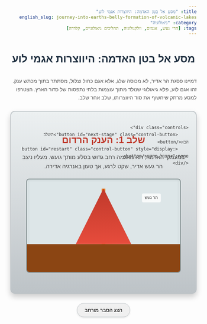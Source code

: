```yaml
---
title: "מסע אל בטן האדמה: היווצרות אגמי לוע"
english_slug: journey-into-earths-belly-formation-of-volcanic-lakes
category: "גיאולוגיה"
tags: [הרי געש, אגמים, וולקנולוגיה, תהליכים גיאולוגיים, קלדרה]
---
```

<h1>מסע אל בטן האדמה: היווצרות אגמי לוע</h1>

<p>דמיינו פסגת הר אדיר, לא מכוסה שלג, אלא אגם כחול וצלול, מסתתר בתוך מכתש ענק. זהו אגם לוע, פלא גיאולוגי שנולד מתוך עוצמות בלתי נתפסות של כדור הארץ. הצטרפו למסע מרתק שיחשוף את סוד היווצרותו, שלב אחר שלב.</p>

<div class="simulation-container">
    <div id="stage1" class="simulation-stage active">
        <h2>שלב 1: הענק הרדום</h2>
        <p>במעמקי האדמה, תא מאגמה רחב גדוש בסלע מותך גועש. מעליו ניצב הר געש אדיר, שקט לרגע, אך טעון באנרגיה אדירה.</p>
        <div class="stage-visual visual-stage-1">
            <div class="volcano-shape"></div>
            <div class="magma-chamber full"></div>
            <div class="magma-vent"></div>
            <div class="earth-crust"></div>
            <div class="label chamber-label">תא מאגמה</div>
            <div class="label volcano-label">הר געש</div>
        </div>
    </div>
    <div id="stage2" class="simulation-stage">
        <h2>שלב 2: זעם האדמה</h2>
        <p>לחץ גזים עולה! התפרצות וולקנית אדירה פורצת החוצה בעוצמה הרסנית. עמוד אפר וגזים אדיר מזנק לשמיים, ותא המאגמה מתחיל להתרוקן במהירות.</p>
        <div class="stage-visual visual-stage-2">
             <div class="volcano-shape"></div>
             <div class="eruption-plume"></div>
             <div class="magma-chamber emptying"></div>
             <div class="magma-vent active"></div>
             <div class="earth-crust"></div>
              <div class="label chamber-label">תא מאגמה<br>(מתרוקן)</div>
            <div class="label eruption-label">התפרצות</div>
        </div>
    </div>
    <div id="stage3" class="simulation-stage">
        <h2>שלב 3: הקריסה הגדולה</h2>
        <p>לאחר שהתא התרוקן חלקית, אין יותר תמיכה למבנה ההר העליון. פסגת ההר קורסת פנימה בקול שרעף אדיר, ויוצרת שקע ענק דמוי קערה – קלדרה!</p>
        <div class="stage-visual visual-stage-3">
             <div class="volcano-shape collapsing"></div>
             <div class="caldera-shape"></div>
             <div class="magma-chamber collapsed"></div>
              <div class="magma-vent"></div>
             <div class="earth-crust"></div>
              <div class="label caldera-label">קלדרה</div>
             <div class="label collapse-label">קריסה פנימה</div>
        </div>
    </div>
    <div id="stage4" class="simulation-stage">
        <h2>שלב 4: חיים חדשים</h2>
        <p>עם שוך הסערה, הקלדרה הופכת למלכודת מים טבעית. גשמים ונגר ממלאים אותה לאט לאט. במקום שבו שאגה אש, נוצר כעת אגם שליו ומרהיב.</p>
        <div class="stage-visual visual-stage-4">
             <div class="caldera-shape filled"></div>
             <div class="crater-lake"></div>
              <div class="magma-chamber collapsed"></div>
               <div class="magma-vent"></div>
             <div class="earth-crust"></div>
             <div class="label lake-label">אגם לוע</div>
             <div class="label caldera-label">קלדרה מלאה</div>
        </div>
    </div>

    <div class="controls">
        <button id="next-stage" class="control-button">השלב הבא</button>
        <button id="restart" class="control-button" style="display: none;">התחל מחדש</button>
    </div>
</div>

<button id="toggle-explanation" class="toggle-button">הצג הסבר מורחב</button>

<div id="explanation" class="explanation-section" style="display: none;">
    <h2>הסבר מעמיק: כיצד נולדים אגמי הקלדרה</h2>
    <p>אגמי לוע (או אגמי קלדרה) אינם רק נופים מרהיבים, אלא עדות לתהליכים גיאולוגיים אדירים. הבנת היווצרותם חושפת את הדינמיקה האדירה של כדור הארץ.</p>

    <h3>מבנה בסיסי של הר געש</h3>
    <p>דמיינו הר געש כמערכת מורכבת: <strong>תא מאגמה</strong> עמוק מתחת לפני השטח, מלא בסלע מותך בטמפרטורות קיצוניות; <strong>צינור הזנה</strong> המהווה ערוץ עלייה למאגמה; ו<strong>לוע</strong> בראש ההר, שדרכו פורצות הלבה, האפר והגזים.</p>

    <h3>התפרצות על-עוצמתית: הדק שמרעיד עולם</h3>
    <p>לא כל התפרצות יוצרת אגם לוע. התהליך דורש התפרצות <strong>פליניאנית</strong> או <strong>סופר-וולקנית</strong> – אירוע נדיר ואלים במיוחד. בהתפרצות כזו, לחץ הגזים העצום דוחף כמויות אדירות של אפר געשי (טפרה), סלעים וגזים לגובה עשרות קילומטרים. פליטה מסיבית זו מרוקנת באופן דרמטי את תא המאגמה התת-קרקעי.</p>

    <h3>הקריסה: כשפסגת ההר שוקעת</h3>
    <p>כשתא המאגמה מתרוקן, נוצר מתחת להר חלל עצום. משקל מבנה ההר העליון, שאיבד את התמיכה מתחתיו, הופך למכריע. ההר אינו יכול לעמוד עוד, ופסגתו (כולל הלוע המקורי) קורסת פנימה לתוך החלל הריק. קריסה זו יוצרת שקע מעגלי עצום, שקוטרו יכול לנוע מכמה קילומטרים ועד למעלה ממאה קילומטרים – זוהי ה<strong>קלדרה</strong>.</p>

    <h3>היווצרות האגם: מחורבות לחיים</h3>
    <p>לאחר שהאבק שוקע והפעילות האלימה נפסקת, הקלדרה הענקית והעמוקה מהווה אגן ניקוז טבעי מושלם. גשמים כבדים, נגר עילי מהסביבה, ולעיתים גם מי תהום, מתחילים להתאסף בשקע. במשך שנים, עשורים, ולעיתים מאות שנים, השקע מתמלא במים צלולים, ויוצר אגם עמוק ושליו בלב הנוף ההררי.</p>

    <h3>מאפיינים ומסתורין</h3>
    <p>אגמי לוע הם לרוב עמוקים במיוחד ומימיהם צלולים להפליא בשל מיעוט משקעים וזיהום. חלקם עדיין פעילים גיאותרמית עם מעיינות חמים תת-מימיים. סיפורים כמו אגם ניוס בקמרון, שצבר גזים רעילים שהשתחררו באסון, מזכירים לנו שהכוחות שבראו אותם עדיין אורבים מתחת לפני השטח.</p>

    <h3>אגמי לוע מפורסמים בעולם</h3>
    <p>אגם קרייטר (אורגון, ארה"ב), אגם טאופו (ניו זילנד), אגם טובה (אינדונזיה) – שהיה בעבר סופר-וולקנו אדיר – ואגם קורילסקוי (רוסיה) הם רק כמה דוגמאות לנופים עוצרי הנשימה הללו, עדות חיה לכוחה הבלתי נתפס של האדמה.</p>
</div>

<style>
    /* כללי - טיפוגרפיה, צבעים בסיסיים */
    body {
        font-family: 'Arial', sans-serif;
        line-height: 1.6;
        color: #333;
        direction: rtl; /* עברית */
        text-align: right; /* עברית */
    }

    h1, h2, h3 {
        color: #2c3e50; /* צבע כהה לכותרות */
    }

    h1 {
        text-align: center;
        color: #1a2b3c;
        margin-bottom: 25px;
    }

    p {
        margin-bottom: 15px;
        color: #555;
    }

    /* מיכל הסימולציה - הלב של החוויה */
    .simulation-container {
        border: 2px solid #bdc3c7; /* מסגרת עדינה */
        padding: 20px;
        margin: 25px auto; /* מרכז את המיכל */
        max-width: 700px; /* רוחב מקסימלי */
        border-radius: 12px;
        background: linear-gradient(to bottom, #ecf0f1, #bdc3c7); /* רקע הדרגתי עדין */
        position: relative;
        overflow: hidden; /* חיוני לאנימציות */
        min-height: 450px; /* גובה מינימלי למקום לויזואליות */
        display: flex;
        flex-direction: column;
        justify-content: space-between; /* מקם את התוכן והפקדים */
        align-items: center;
        box-shadow: 0 8px 16px rgba(0, 0, 0, 0.2); /* צל עדין */
    }

    /* שלבי הסימולציה */
    .simulation-stage {
        width: 100%;
        text-align: center;
        position: absolute; /* מאפשר הצבה מדויקת ואנימציה */
        top: 20px; /* מרווח מהקצה העליון */
        left: 0;
        right: 0;
        margin: auto; /* מרכז את השלב */
        opacity: 0; /* התחל כנסתר */
        transform: translateY(20px) scale(0.98); /* התחל מעט למטה וקטן */
        transition: opacity 0.7s ease-out, transform 0.7s ease-out; /* אנימציית מעבר */
        z-index: 1; /* שכבה בסיסית */
        padding: 0 20px;
        box-sizing: border-box;
    }

    .simulation-stage.active {
        opacity: 1; /* הצג */
        transform: translateY(0) scale(1); /* הצג בגודל ומקום רגילים */
        z-index: 2; /* השלב הפעיל יהיה למעלה */
    }

    .simulation-stage h2 {
        color: #c0392b; /* צבע אדום-אדמה לכותרת שלב */
        margin-bottom: 10px;
        font-size: 1.8em;
    }

    .simulation-stage p {
        color: #444;
        margin-bottom: 20px;
        font-size: 1.1em;
    }

    /* איזור הויזואליזציה - תחליף לדיאגרמות */
    .stage-visual {
        width: 90%;
        max-width: 450px; /* גודל מקסימלי לויזואליזציה */
        height: 250px; /* גובה קבוע לויזואליזציה */
        margin: 15px auto;
        background-color: #dde6e8; /* רקע בהיר לאיזור הדיאגרמה */
        border: 2px solid #7f8c8d; /* מסגרת חזקה יותר */
        border-radius: 8px;
        position: relative; /* מאפשר למקם אלמנטים פנימיים */
        overflow: hidden; /* חתוך חלקים חורגים */
        box-shadow: inset 0 0 10px rgba(0,0,0,0.1); /* צל פנימי עדין */
    }

    /* אלמנטים אבסטרקטיים בתוך הויזואליזציה */
    .earth-crust {
        position: absolute;
        bottom: 0;
        left: 0;
        right: 0;
        height: 30%; /* גובה קרום כדור הארץ */
        background-color: #8b4513; /* צבע אדמה */
        z-index: 5;
    }

    .volcano-shape {
        position: absolute;
        bottom: 30%; /* מעל קרום הארץ */
        left: 50%;
        transform: translateX(-50%);
        width: 150px;
        height: 150px;
        background: linear-gradient(to top, #e74c3c, #c0392b); /* צבעי הר געש */
        clip-path: polygon(50% 0%, 0% 100%, 100% 100%); /* צורת משולש */
        z-index: 10;
        transition: all 0.7s ease-in-out;
    }

    .magma-chamber {
        position: absolute;
        bottom: 5%; /* עמוק באדמה */
        left: 50%;
        transform: translateX(-50%);
        width: 100px;
        height: 50px;
        border-radius: 50%; /* צורת עיגול */
        background-color: #e67e22; /* צבע מאגמה */
        box-shadow: 0 0 15px #f39c12; /* זוהר */
        z-index: 4;
        transition: all 0.7s ease-in-out;
    }

    .magma-chamber.full { width: 120px; height: 60px; }
    .magma-chamber.emptying { width: 80px; height: 40px; background-color: #f1c40f; } /* צבע דוהה */
    .magma-chamber.collapsed { width: 150px; height: 20px; background-color: #bdc3c7; border-radius: 5px; bottom: 28%; z-index: 6; box-shadow: none;} /* צורה לאחר קריסה */


    .magma-vent {
        position: absolute;
        bottom: 30%;
        left: 50%;
        transform: translateX(-50%);
        width: 10px;
        height: 150px; /* גובה לוע עד לתא */
        background-color: #e67e22;
        z-index: 7;
        transition: height 0.7s ease-in-out, background-color 0.7s ease-in-out;
    }
    .magma-vent.active {
        background-color: #f39c12; /* זוהר יותר בהתפרצות */
    }


    .eruption-plume {
         position: absolute;
         bottom: 70%; /* מעל ההר */
         left: 50%;
         transform: translateX(-50%);
         width: 100px;
         height: 0; /* יתחיל בגובה 0 */
         background: rgba(127, 140, 141, 0.7); /* צבע אפר אפור שקוף */
         border-radius: 50% 50% 10% 10%; /* צורת ענן */
         z-index: 15;
         transition: height 1.5s ease-out, width 1.5s ease-out;
         box-shadow: 0 0 20px rgba(0,0,0,0.3);
    }
    .visual-stage-2 .eruption-plume {
        height: 150px;
        width: 150px;
    }


    .caldera-shape {
        position: absolute;
        bottom: 30%;
        left: 50%;
        transform: translateX(-50%);
        width: 0; /* יתחיל בגודל 0 */
        height: 0;
        border-radius: 50%; /* צורת קערה */
        background-color: #bdc3c7; /* צבע שקע */
        z-index: 8;
        transition: all 0.7s ease-in-out;
    }
     .visual-stage-3 .volcano-shape.collapsing {
         opacity: 0; /* הר נעלם */
         transform: translate(-50%, 100px) scale(0.5); /* נופל פנימה */
     }
    .visual-stage-3 .caldera-shape {
        width: 180px;
        height: 60px;
        bottom: 28%; /* מיקום הקלדרה */
    }


    .crater-lake {
        position: absolute;
        bottom: 28%;
        left: 50%;
        transform: translateX(-50%);
        width: 180px; /* רוחב האגם */
        height: 0; /* יתחיל מריק */
        background-color: #3498db; /* צבע מים */
        border-radius: 50% / 30px; /* צורה אליפטית */
        z-index: 9;
        transition: height 1.5s ease-out;
    }
     .visual-stage-4 .crater-lake {
        height: 55px; /* גובה מים */
     }
     .visual-stage-4 .caldera-shape.filled {
         background-color: #7f8c8d; /* צבע אפור סלע */
         width: 180px;
         height: 60px;
         bottom: 28%;
     }


     /* תוויות בתוך הויזואליזציה */
     .label {
         position: absolute;
         background-color: rgba(255, 255, 255, 0.8);
         padding: 3px 8px;
         border-radius: 4px;
         font-size: 0.8em;
         color: #333;
         white-space: nowrap;
         opacity: 0; /* מתחיל נסתר */
         transition: opacity 0.5s ease-in-out;
     }

     /* הצגת התוויות בשלבים המתאימים */
     .visual-stage-1 .label { opacity: 1; }
     .visual-stage-2 .label { opacity: 1; }
     .visual-stage-3 .label { opacity: 1; }
     .visual-stage-4 .label { opacity: 1; }


    .chamber-label { bottom: 5%; left: 10%; }
    .volcano-label { bottom: 75%; left: 75%; }
    .eruption-label { top: 5%; left: 10%; color: #c0392b;}
    .collapse-label { bottom: 40%; left: 10%; color: #c0392b;}
    .caldera-label { bottom: 25%; left: 70%; }
    .lake-label { top: 40%; left: 10%; color: #3498db;}


    /* פקדים - כפתורים */
    .controls {
        margin-top: 20px;
        text-align: center;
        position: absolute;
        bottom: 20px; /* מקם בתחתית המיכל */
        width: 100%;
        z-index: 20; /* ודא שהכפתורים מעל הכל */
    }

    .control-button {
        padding: 12px 25px;
        margin: 0 10px;
        cursor: pointer;
        font-size: 1.1em;
        border: none;
        border-radius: 25px; /* כפתורים עגולים יותר */
        background-color: #3498db; /* צבע כחול */
        color: white;
        transition: background-color 0.3s ease, transform 0.1s active;
        box-shadow: 0 4px 8px rgba(0, 0, 0, 0.1);
        font-weight: bold;
    }

    .control-button:hover {
        background-color: #2980b9; /* כחול כהה יותר */
        box-shadow: 0 6px 12px rgba(0, 0, 0, 0.2);
    }

    .control-button:active {
        transform: scale(0.98); /* אפקט לחיצה */
    }

    /* הסבר מורחב */
    .explanation-section {
        border: 1px solid #bdc3c7;
        padding: 20px;
        border-radius: 12px;
        background-color: #ecf0f1;
        margin-top: 30px;
        box-shadow: 0 4px 8px rgba(0, 0, 0, 0.1);
    }

    .explanation-section h2 {
        margin-top: 0;
        color: #34495e; /* צבע כהה יותר לכותרת ההסבר */
        border-bottom: 2px solid #bdc3c7;
        padding-bottom: 10px;
        margin-bottom: 20px;
    }

    .explanation-section h3 {
        margin-top: 20px;
        margin-bottom: 8px;
        color: #7f8c8d; /* צבע אפור עדין יותר */
        font-size: 1.3em;
    }

    .explanation-section p {
        margin-bottom: 15px;
        line-height: 1.7;
    }

    /* כפתור הסבר */
    .toggle-button {
        display: block; /* בלוק למרכוז */
        margin: 20px auto;
        padding: 10px 20px;
        cursor: pointer;
        font-size: 1em;
        border: 1px solid #bdc3c7;
        border-radius: 20px;
        background-color: #f0f0f0;
        transition: background-color 0.3s ease, box-shadow 0.3s ease;
        box-shadow: 0 2px 4px rgba(0, 0, 0, 0.1);
    }

    .toggle-button:hover {
        background-color: #e0e0e0;
        box-shadow: 0 4px 8px rgba(0, 0, 0, 0.15);
    }

    /* רספונסיביות בסיסית */
    @media (max-width: 600px) {
        .simulation-container {
            padding: 10px;
            min-height: 400px;
        }

        .simulation-stage {
             padding: 0 10px;
        }

        .stage-visual {
            width: 95%;
            height: 200px; /* הקטנת גובה הויזואליזציה במובייל */
        }

        .control-button {
            padding: 10px 15px;
            font-size: 1em;
        }

        .explanation-section {
            padding: 15px;
        }
         .simulation-stage h2 {
            font-size: 1.5em;
         }
         .simulation-stage p {
             font-size: 1em;
         }
         .label {
             font-size: 0.7em;
             padding: 2px 5px;
         }
    }
</style>

<script>
    const stages = [
        document.getElementById('stage1'),
        document.getElementById('stage2'),
        document.getElementById('stage3'),
        document.getElementById('stage4')
    ];
    const nextButton = document.getElementById('next-stage');
    const restartButton = document.getElementById('restart');
    const explanationDiv = document.getElementById('explanation');
    const toggleExplanationButton = document.getElementById('toggle-explanation');

    let currentStageIndex = 0;

    function showStage(index) {
        // הסתר את כל השלבים והסר את המחלקה 'active'
        stages.forEach((stage) => {
            stage.classList.remove('active');
            stage.style.display = 'none'; // הסתר לחלוטין כדי למנוע גלילה לא רצויה לפני האנימציה
        });

        // הצג את השלב הנוכחי והוסף את המחלקה 'active'
        const currentStage = stages[index];
        currentStage.style.display = 'block'; // הצג לפני הוספת active לאפשר אנימציית כניסה
         // המתן פרק זמן קצר כדי שהדפדפן יזהה את שינוי התצוגה לפני הפעלת האנימציה
         setTimeout(() => {
             currentStage.classList.add('active');
         }, 10); // השהיה קצרה מאוד

        // עדכן כפתורים
        if (index >= stages.length - 1) {
            nextButton.style.display = 'none';
            restartButton.style.display = 'inline-block';
        } else {
            nextButton.style.display = 'inline-block';
            restartButton.style.display = 'none';
        }
         // גלול בעדינות לראש מיכל הסימולציה
         currentStage.parentElement.scrollIntoView({ behavior: 'smooth', block: 'start' });
    }

    nextButton.addEventListener('click', () => {
        if (currentStageIndex < stages.length - 1) {
            currentStageIndex++;
            showStage(currentStageIndex);
        }
    });

    restartButton.addEventListener('click', () => {
        currentStageIndex = 0;
        showStage(currentStageIndex);
    });

    toggleExplanationButton.addEventListener('click', () => {
        const isHidden = explanationDiv.style.display === 'none';
        // השתמש במחלקת CSS לאנימציה עתידית אם נרצה
        explanationDiv.style.display = isHidden ? 'block' : 'none';
        toggleExplanationButton.textContent = isHidden ? 'הסתר הסבר מורחב' : 'הצג הסבר מורחב';

         // גלול בעדינות להסבר אם הוא נפתח
         if (isHidden) {
             explanationDiv.scrollIntoView({ behavior: 'smooth', block: 'start' });
         }
    });

    // אתחול - הצג את השלב הראשון בפתיחת העמוד
    document.addEventListener('DOMContentLoaded', () => {
        showStage(currentStageIndex);
    });

</script>